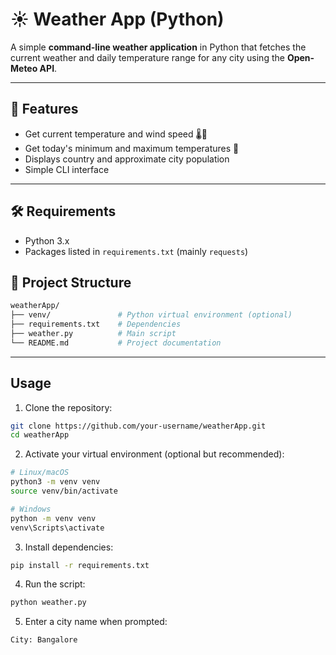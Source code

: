 # ☀️ Weather App (Python)

A simple **command-line weather application** in Python that fetches the current weather and daily temperature range for any city using the **Open-Meteo API**.

---

## 🚀 Features
- Get current temperature and wind speed 🌡💨
- Get today's minimum and maximum temperatures 📅
- Displays country and approximate city population
- Simple CLI interface

---

## 🛠️ Requirements
- Python 3.x
- Packages listed in `requirements.txt` (mainly `requests`)


## 📂 Project Structure

```bash 
weatherApp/
├── venv/               # Python virtual environment (optional)
├── requirements.txt    # Dependencies
├── weather.py          # Main script
└── README.md           # Project documentation
```

---

## Usage

1. Clone the repository:
```bash
git clone https://github.com/your-username/weatherApp.git
cd weatherApp
```

2. Activate your virtual environment (optional but recommended):
```bash
# Linux/macOS
python3 -m venv venv
source venv/bin/activate

# Windows
python -m venv venv
venv\Scripts\activate
```

3. Install dependencies:
```bash
pip install -r requirements.txt
```

4. Run the script:
```bash
python weather.py
```

5. Enter a city name when prompted:
```bash
City: Bangalore
```